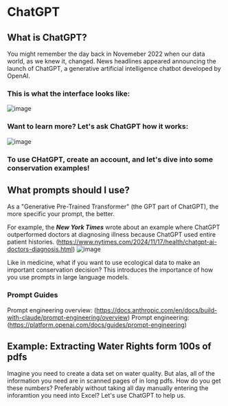 # ChatGPT

## What is ChatGPT?

You might remember the day back in Novemeber 2022 when our data world, as we knew it, changed. News headlines appeared announcing the launch of ChatGPT, a generative artificial intelligence chatbot developed by OpenAI.

### This is what the interface looks like:
![image](https://github.com/user-attachments/assets/031040e2-4dcb-4e4f-a04d-9213435c5995)

### Want to learn more? Let's ask ChatGPT how it works:
![image](https://github.com/user-attachments/assets/19c70f63-5890-4dd3-b251-5635d4c0303c)

### To use CHatGPT, create an account, and let's dive into some conservation examples!


## What prompts should I use?

As a "Generative Pre-Trained Transformer" (the GPT part of ChatGPT), the more specific your prompt, the better.

For example, the ***New York Times*** wrote about an example where ChatGPT outperformed doctors at diagnosing illness because ChatGPT used entire patient histories.
(https://www.nytimes.com/2024/11/17/health/chatgpt-ai-doctors-diagnosis.html)
![image](https://github.com/user-attachments/assets/c48ba71f-71bd-4fb2-a23d-9ff7ee5fa015)

Like in medicine, what if you want to use ecological data to make an important conservation decision? This introduces the importance of how you use prompts in large language models.

### Prompt Guides

Prompt engineering overview: (https://docs.anthropic.com/en/docs/build-with-claude/prompt-engineering/overview)
Prompt engineering: (https://platform.openai.com/docs/guides/prompt-engineering)

## Example: Extracting Water Rights form 100s of pdfs

Imagine you need to create a data set on water quality. But alas, all of the information you need are in scanned pages of in long pdfs. How do you get these numbers? Preferably without taking all day manually entering the inforamtion you need into Excel? Let's use ChatGPT to help us.

